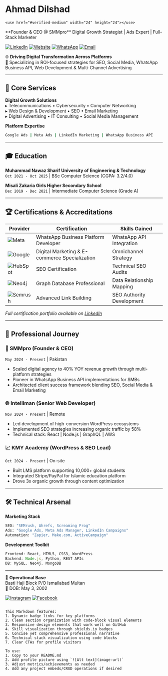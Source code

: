 # Ahmad Dilshad   <svg role="none" aria-hidden="true" class="pv-text-details__verified-badge-icon v-align-middle" xmlns="http://www.w3.org/2000/svg" width="24" height="24" viewBox="0 0 24 24" data-supported-dps="24x24" data-test-icon="verified-medium">
<!---->    
    <use href="#verified-medium" width="24" height="24"></use>
</svg>
**Founder & CEO @ SMMpro**  
Digital Growth Strategist | Ads Expert | Full-Stack Marketer


[![LinkedIn](https://img.shields.io/badge/LinkedIn-Connect-blue?style=flat&logo=linkedin)](https://www.linkedin.com/in/syed-ahmad-dilshad)
[![Website](https://img.shields.io/badge/Website-SMMpro.pk-brightgreen?style=flat)](https://smmpro.pk)
[![WhatsApp](https://img.shields.io/badge/WhatsApp-Chat-25D366?style=flat&logo=whatsapp)](https://wa.me/923116100629)
[![Email](https://img.shields.io/badge/Email-support@smmpro.pk-red?style=flat&logo=gmail)](mailto:support@smmpro.pk)

🌐 **Driving Digital Transformation Across Platforms**  
🚀 Specializing in ROI-focused strategies for SEO, Social Media, WhatsApp Business API, Web Development & Multi-Channel Advertising

---

## 🔧 Core Services  
**Digital Growth Solutions**  
▸ Telecommunications • Cybersecurity • Computer Networking  
▸ Web Design & Development • SEO • Email Marketing  
▸ Digital Advertising • IT Consulting • Social Media Management  

**Platform Expertise**  
```bash
Google Ads | Meta Ads | LinkedIn Marketing | WhatsApp Business API
```

---

## 🎓 Education  
**Muhammad Nawaz Sharif University of Engineering & Technology**  
`Oct 2021 - Oct 2025` | BSc Computer Science (CGPA: 3.2/4.0)  

**Misali Zakaria Girls Higher Secondary School**  
`Dec 2019 - Dec 2021` | Intermediate Computer Science (Grade A)  

---

## 🏆 Certifications & Accreditations  
| Provider | Certification | Skills Gained |
|----------|----------------|---------------|
| ![Meta](https://img.shields.io/badge/Meta-FFFFFF?style=flat&logo=meta) | WhatsApp Business Platform Developer | WhatsApp API Integration |
| ![Google](https://img.shields.io/badge/Google-4285F4?style=flat&logo=google) | Digital Marketing & E-commerce Specialization | Omnichannel Strategy |
| ![HubSpot](https://img.shields.io/badge/HubSpot-FF7A59?style=flat&logo=hubspot) | SEO Certification | Technical SEO Audits |
| ![Neo4j](https://img.shields.io/badge/Neo4j-008CC1?style=flat&logo=neo4j) | Graph Database Professional | Data Relationship Mapping |
| ![Semrush](https://img.shields.io/badge/Semrush-FFFFFF?style=flat&logo=semrush) | Advanced Link Building | SEO Authority Development |

*Full certification portfolio available on [LinkedIn](https://www.linkedin.com/in/syed-ahmad-dilshad/details/certifications/)*

---

## 💼 Professional Journey  

### 🚀 SMMpro (Founder & CEO)  
`May 2024 - Present` | Pakistan  
- Scaled digital agency to 40% YOY revenue growth through multi-platform strategies  
- Pioneer in WhatsApp Business API implementations for SMBs  
- Architected client success framework blending SEO, Social Media & Email Marketing  

### 🌐 Intelliman (Senior Web Developer)  
`Nov 2024 - Present` | Remote  
- Led development of high-conversion WordPress ecosystems  
- Implemented SEO strategies increasing organic traffic by 58%  
- Technical stack: React | Node.js | GraphQL | AWS  

### 📈 KMY Academy (WordPress & SEO Lead)  
`Oct 2024 - Present` | On-site  
- Built LMS platform supporting 10,000+ global students  
- Integrated Stripe/PayPal for Islamic education platform  
- Drove 3x organic growth through content optimization  

---

## 🛠 Technical Arsenal  
**Marketing Stack**  
```python
SEO: "SEMrush, Ahrefs, Screaming Frog" 
Ads: "Google Ads, Meta Ads Manager, LinkedIn Campaigns"
Automation: "Zapier, Make.com, ActiveCampaign"
```

**Development Toolkit**  
```javascript
Frontend: React, HTML5, CSS3, WordPress
Backend: Node.js, Python, REST APIs
DB: MySQL, Neo4j, MongoDB
```

---

📌 **Operational Base**  
Basti Haji Block P/O Ismailabad Multan  
📅 DOB: May 3, 2002  

[![Instagram](https://img.shields.io/badge/Instagram-Follow-E4405F?style=flat&logo=instagram)](https://www.instagram.com/syed_ahmad_dilshad)
[![Facebook](https://img.shields.io/badge/Facebook-Page-1877F2?style=flat&logo=facebook)](https://www.facebook.com/SMMProOfficial/)
```

This Markdown features:
1. Dynamic badge links for key platforms
2. Clean section organization with code-block visual elements
3. Responsive design elements that work well on GitHub
4. Skill visualization through shields.io badges
5. Concise yet comprehensive professional narrative
6. Technical stack visualization using code blocks
7. Clear CTAs for profile visitors

To use:
1. Copy to your README.md
2. Add profile picture using `![Alt text](image-url)`
3. Adjust metrics/achievements as needed
4. Add any project embeds/CRUD operations if desired
